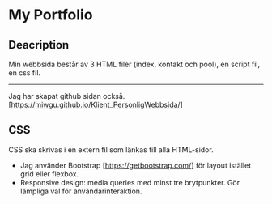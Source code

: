 # My Portfolio


## Deacription

Min webbsida består av 3 HTML filer (index, kontakt och pool), en script fil, en css fil.
***
Jag har skapat github sidan också.[https://miwgu.github.io/Klient_PersonligWebbsida/]



## CSS
CSS ska skrivas i en extern fil som länkas till alla HTML-sidor.
- Jag använder Bootstrap [https://getbootstrap.com/] för layout istället grid eller flexbox.
- Responsive design: media queries med minst tre brytpunkter. Gör lämpliga val för användarinteraktion.

